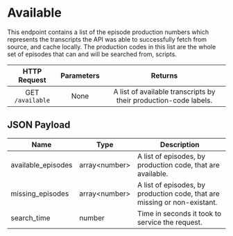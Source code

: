 # Available
This endpoint contains a list of the episode production numbers which represents the transcripts the API was able to successfully fetch from source, and cache locally. The production codes in this list are the whole set of episodes that can and will be searched from, scripts.

|   HTTP Request   | Parameters |                              Returns                             |
|:----------------:|:----------:|:----------------------------------------------------------------:|
| GET `/available` |    None    | A list of available transcripts by their production-code labels. |

## JSON Payload
| Name               | Type          | Description                                                               |
|--------------------|---------------|---------------------------------------------------------------------------|
| available_episodes | array\<number> | A list of episodes, by production code, that are available.               |
| missing_episodes   | array\<number> | A list of episodes, by production code, that are missing or non-existant. |
| search_time        | number        | Time in seconds it took to service the request.                           |
